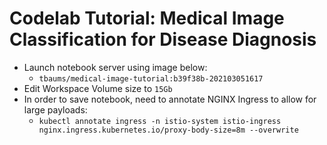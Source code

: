 # Codelab Tutorial: Medical Image Classification for Disease Diagnosis

- Launch notebook server using image below:
  - `tbaums/medical-image-tutorial:b39f38b-202103051617`
- Edit Workspace Volume size to `15Gb`
- In order to save notebook, need to annotate NGINX Ingress to allow for large payloads:
  - `kubectl annotate ingress -n istio-system istio-ingress nginx.ingress.kubernetes.io/proxy-body-size=8m --overwrite`

